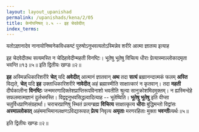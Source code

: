 ```yaml
---
layout: layout_upanishad
permalink: /upanishads/kena/2/05
title: केनोपनिषत् २.५ -- इह चेदवेदीत्
index_terms:
---
```


यतोऽज्ञानादेव नानायोनिष्वनेकविधकष्टं पुरुषोऽनुभवत्यतोऽस्मिन्नेव शरीरे
आत्मा ज्ञातव्य इत्याह

<div class="mulam" markdown="1">
इह चेदवेदीतथ सत्यमस्ति न चेदिहावेदीन्महती विनष्टिः।  
भूतेषु भूतेषु विचित्य धीराः प्रेत्यास्माल्लोकादमृता भवन्ति॥१३॥५॥  
इति द्वितीयः खण्डः॥२॥
</div>

**इह** अस्मिन्नधिकारिशरीरे **चेत्** यदि **अवेदीत्** आत्मानं ज्ञातवान् **अथ**
तदा **सत्यं** ब्रह्मानन्दात्मकं फलम् **अस्ति** विद्यते, **चेत्** यदि **इह** उक्ताधिकारिशरीरे **नावेदीत्** अहं ब्रह्मास्मीति साक्षात्कारं न कृतवान्।
तदा **महती**
दीर्घकालीना **विनष्टिः** जन्ममरणादिक्लेशप्राप्तिरूपविनाशो भवतीति श्रुत्या सानुक्रोशमिदमुक्तम्।
न ह्यस्मिन्देहे सफलमात्मज्ञानं दुर्लभमस्ति।
विद्वद्वनुभवसिद्धत्वादित्याह -- भूतेष्विति।
**भूतेषु** **भूतेषु** इति वीप्सा चतुर्विधप्राणिसंग्रहार्था।
चराचरप्राणिषु स्थितं प्रत्यग्ब्रह्म **विचित्य** साक्षात्कृत्य **धीराः** बुद्धिमन्तो विद्वांसः
**अस्माल्लोकात्** अहंममाभिमानलक्षणऽविद्यारूपात् **प्रेत्य** निवृत्य **अमृताः** मरणरहिताः मुक्ता **भवन्ती**त्यर्थः॥५॥

इति द्वितीयः खण्डः॥२॥
